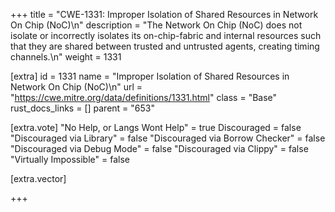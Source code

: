 +++
title = "CWE-1331: Improper Isolation of Shared Resources in Network On Chip (NoC)\n"
description = "The Network On Chip (NoC) does not isolate or incorrectly isolates its on-chip-fabric and internal resources such that they are shared between trusted and untrusted agents, creating timing channels.\n"
weight = 1331

[extra]
id = 1331
name = "Improper Isolation of Shared Resources in Network On Chip (NoC)\n"
url = "https://cwe.mitre.org/data/definitions/1331.html"
class = "Base"
rust_docs_links = []
parent = "653"

[extra.vote]
"No Help, or Langs Wont Help" = true
Discouraged = false
"Discouraged via Library" = false
"Discouraged via Borrow Checker" = false
"Discouraged via Debug Mode" = false
"Discouraged via Clippy" = false
"Virtually Impossible" = false

[extra.vector]

+++